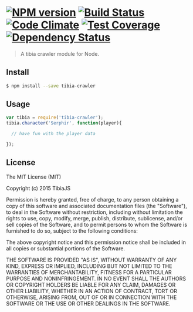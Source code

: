 #  [![NPM version][npm-image]][npm-url] [![Build Status][travis-image]][travis-url] [![Code Climate][climate-image]][climate-url] [![Test Coverage][coverage-image]][coverage-url] [![Dependency Status][daviddm-image]][daviddm-url]

> A tibia crawler module for Node.


## Install

```sh
$ npm install --save tibia-crawler
```

## Usage

```js
var tibia = require('tibia-crawler');
tibia.character('Serphir', function(player){

  // have fun with the player data

});
```


## License

The MIT License (MIT)

Copyright (c) 2015 TibiaJS

Permission is hereby granted, free of charge, to any person obtaining a copy of this software and associated documentation files (the "Software"), to deal in the Software without restriction, including without limitation the rights to use, copy, modify, merge, publish, distribute, sublicense, and/or sell copies of the Software, and to permit persons to whom the Software is furnished to do so, subject to the following conditions:

The above copyright notice and this permission notice shall be included in all copies or substantial portions of the Software.

THE SOFTWARE IS PROVIDED "AS IS", WITHOUT WARRANTY OF ANY KIND, EXPRESS OR IMPLIED, INCLUDING BUT NOT LIMITED TO THE WARRANTIES OF MERCHANTABILITY, FITNESS FOR A PARTICULAR PURPOSE AND NONINFRINGEMENT. IN NO EVENT SHALL THE AUTHORS OR COPYRIGHT HOLDERS BE LIABLE FOR ANY CLAIM, DAMAGES OR OTHER LIABILITY, WHETHER IN AN ACTION OF CONTRACT, TORT OR OTHERWISE, ARISING FROM, OUT OF OR IN CONNECTION WITH THE SOFTWARE OR THE USE OR OTHER DEALINGS IN THE SOFTWARE.

[npm-image]: https://badge.fury.io/js/tibia-crawler.svg
[npm-url]: https://npmjs.org/package/tibia-crawler
[travis-image]: https://travis-ci.org/TibiaJS/tibia-crawler.svg?branch=master
[travis-url]: https://travis-ci.org/TibiaJS/tibia-crawler
[daviddm-image]: https://david-dm.org/TibiaJS/tibia-crawler.svg?theme=shields.io
[daviddm-url]: https://david-dm.org/TibiaJS/tibia-crawler
[climate-url]: https://codeclimate.com/github/TibiaJS/tibia-crawler
[climate-image]: https://codeclimate.com/github/TibiaJS/tibia-crawler/badges/gpa.svg
[coverage-url]: https://codeclimate.com/github/TibiaJS/tibia-crawler
[coverage-image]: https://codeclimate.com/github/TibiaJS/tibia-crawler/badges/coverage.svg
